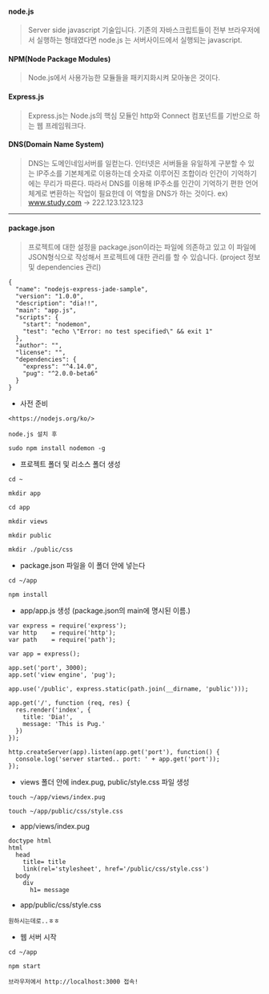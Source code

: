 #### node.js

>Server side javascript 기술입니다. 기존의 자바스크립트들이 전부 브라우저에서 실행하는 형태였다면 node.js 는 서버사이드에서 실행되는 javascript.

#### NPM(Node Package Modules)

>Node.js에서 사용가능한 모듈들을 패키지화시켜 모아놓은 것이다.

#### Express.js

>Express.js는 Node.js의 핵심 모듈인 http와 Connect 컴포넌트를 기반으로 하는 웹 프레임워크다.

#### DNS(Domain Name System)

>DNS는 도메인네임서버를 일컫는다. 인터넷은 서버들을 유일하게 구분할 수 있는 IP주소를 기본체계로 이용하는데 숫자로 이루어진 조합이라 인간이 기억하기에는 무리가 따른다. 따라서 DNS를 이용해 IP주소를 인간이 기억하기 편한 언어체계로 변환하는 작업이 필요한데 이 역할을 DNS가 하는 것이다. ex) www.study.com -> 222.123.123.123

---

#### package.json
>프로젝트에 대한 설정을 package.json이라는 파일에 의존하고 있고 이 파일에 JSON형식으로 작성해서 프로젝트에 대한 관리를 할 수 있습니다. (project 정보 및 dependencies 관리)

```
{
  "name": "nodejs-express-jade-sample",
  "version": "1.0.0",
  "description": "dia!!",
  "main": "app.js",
  "scripts": {
    "start": "nodemon",
    "test": "echo \"Error: no test specified\" && exit 1"
  },
  "author": "",
  "license": "",
  "dependencies": {
    "express": "^4.14.0",
    "pug": "^2.0.0-beta6"
  }
}

```

- 사전 준비

```
<https://nodejs.org/ko/>

node.js 설치 후

sudo npm install nodemon -g
```

- 프로젝트 폴더 및 리소스 폴더 생성

```
cd ~

mkdir app

cd app

mkdir views

mkdir public

mkdir ./public/css
```

- package.json 파일을 이 폴더 안에 넣는다

```
cd ~/app

npm install
```

- app/app.js 생성 (package.json의 main에 명시된 이름.)

```
var express = require('express');
var http    = require('http');
var path    = require('path');

var app = express();

app.set('port', 3000);
app.set('view engine', 'pug');

app.use('/public', express.static(path.join(__dirname, 'public')));

app.get('/', function (req, res) {
  res.render('index', {
    title: 'Dia!',
    message: 'This is Pug.'
  })
});

http.createServer(app).listen(app.get('port'), function() {
  console.log('server started.. port: ' + app.get('port'));
});
```

- views 폴더 안에 index.pug, public/style.css 파일 생성

```
touch ~/app/views/index.pug

touch ~/app/public/css/style.css
```

- app/views/index.pug

```
doctype html
html
  head
    title= title
    link(rel='stylesheet', href='/public/css/style.css')
  body
    div
      h1= message
```

- app/public/css/style.css

```
원하시는데로..ㅎㅎ
```

- 웹 서버 시작

```
cd ~/app

npm start

브라우저에서 http://localhost:3000 접속!
```
